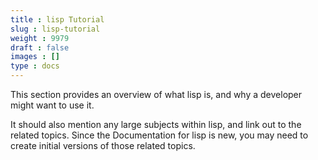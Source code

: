 ```yaml
---
title : lisp Tutorial
slug : lisp-tutorial
weight : 9979
draft : false
images : []
type : docs
---
```


This section provides an overview of what lisp is, and why a developer might want to use it.

It should also mention any large subjects within lisp, and link out to the related topics.  Since the Documentation for lisp is new, you may need to create initial versions of those related topics.

